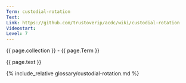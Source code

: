 ```yaml
---
Term: custodial-rotation
Text: 
Link: https://github.com/trustoverip/acdc/wiki/custodial-rotation
Videostart: 
Level: 7
---
```


{{ page.collection }} - {{ page.Term }}

   {{ page.text }}

{% include_relative glossary/custodial-rotation.md %}
